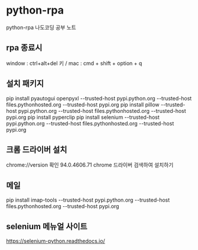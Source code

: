 # python-rpa
python-rpa 나도코딩 공부 노트



## rpa 종료시 
 window : ctrl+alt+del  키  / mac : cmd + shift + option + q 

## 설치 패키지 
 pip install pyautogui openpyxl --trusted-host pypi.python.org --trusted-host files.pythonhosted.org --trusted-host pypi.org
 pip install pillow --trusted-host pypi.python.org --trusted-host files.pythonhosted.org --trusted-host pypi.org
 pip install pyperclip 
 pip install selenium  --trusted-host pypi.python.org --trusted-host files.pythonhosted.org --trusted-host pypi.org

## 크롬 드라이버 설치 
 chrome://version 확인 94.0.4606.71 
 chrome 드라이버 검색하여 설치하기 

## 메일 
pip install imap-tools --trusted-host pypi.python.org --trusted-host files.pythonhosted.org --trusted-host pypi.org

## selenium 메뉴얼 사이트 
https://selenium-python.readthedocs.io/